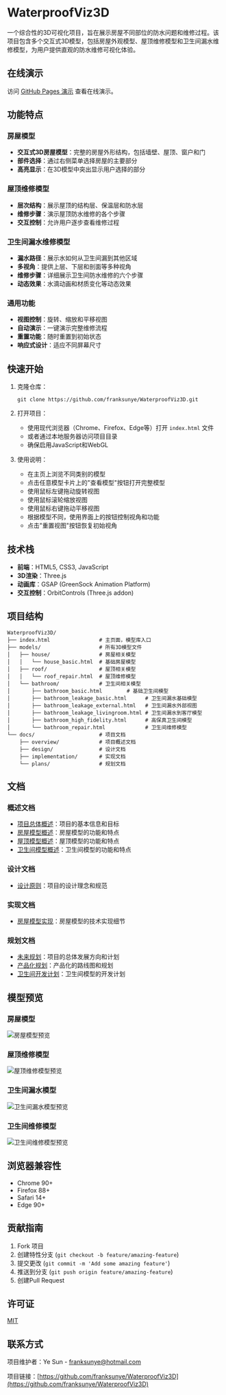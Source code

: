 # WaterproofViz3D

一个综合性的3D可视化项目，旨在展示房屋不同部位的防水问题和维修过程。该项目包含多个交互式3D模型，包括房屋外观模型、屋顶维修模型和卫生间漏水维修模型，为用户提供直观的防水维修可视化体验。

## 在线演示

访问 [GitHub Pages 演示](https://franksunye.github.io/WaterproofViz3D/) 查看在线演示。

## 功能特点

### 房屋模型
- **交互式3D房屋模型**：完整的房屋外形结构，包括墙壁、屋顶、窗户和门
- **部件选择**：通过右侧菜单选择房屋的主要部分
- **高亮显示**：在3D模型中突出显示用户选择的部分

### 屋顶维修模型
- **层次结构**：展示屋顶的结构层、保温层和防水层
- **维修步骤**：演示屋顶防水维修的各个步骤
- **交互控制**：允许用户逐步查看维修过程

### 卫生间漏水维修模型
- **漏水路径**：展示水如何从卫生间漏到其他区域
- **多视角**：提供上层、下层和剖面等多种视角
- **维修步骤**：详细展示卫生间防水维修的六个步骤
- **动态效果**：水滴动画和材质变化等动态效果

### 通用功能
- **视图控制**：旋转、缩放和平移视图
- **自动演示**：一键演示完整维修流程
- **重置功能**：随时重置到初始状态
- **响应式设计**：适应不同屏幕尺寸

## 快速开始

1. 克隆仓库：
   ```
   git clone https://github.com/franksunye/WaterproofViz3D.git
   ```

2. 打开项目：
   - 使用现代浏览器（Chrome、Firefox、Edge等）打开 `index.html` 文件
   - 或者通过本地服务器访问项目目录
   - 确保启用JavaScript和WebGL

3. 使用说明：
   - 在主页上浏览不同类别的模型
   - 点击任意模型卡片上的"查看模型"按钮打开完整模型
   - 使用鼠标左键拖动旋转视图
   - 使用鼠标滚轮缩放视图
   - 使用鼠标右键拖动平移视图
   - 根据模型不同，使用界面上的按钮控制视角和功能
   - 点击"重置视图"按钮恢复初始视角

## 技术栈

- **前端**：HTML5, CSS3, JavaScript
- **3D渲染**：Three.js
- **动画库**：GSAP (GreenSock Animation Platform)
- **交互控制**：OrbitControls (Three.js addon)

## 项目结构

```
WaterproofViz3D/
├── index.html                # 主页面，模型库入口
├── models/                   # 所有3D模型文件
│   ├── house/                # 房屋相关模型
│   │   └── house_basic.html  # 基础房屋模型
│   ├── roof/                 # 屋顶相关模型
│   │   └── roof_repair.html  # 屋顶维修模型
│   └── bathroom/             # 卫生间相关模型
│       ├── bathroom_basic.html        # 基础卫生间模型
│       ├── bathroom_leakage_basic.html      # 卫生间漏水基础模型
│       ├── bathroom_leakage_external.html   # 卫生间漏水外部视图
│       ├── bathroom_leakage_livingroom.html # 卫生间漏水到客厅模型
│       ├── bathroom_high_fidelity.html      # 高保真卫生间模型
│       └── bathroom_repair.html             # 卫生间维修模型
└── docs/                     # 项目文档
    ├── overview/             # 项目概述文档
    ├── design/               # 设计文档
    ├── implementation/       # 实现文档
    └── plans/                # 规划文档
```

## 文档

### 概述文档
- [项目总体概述](docs/overview/project_overview.md)：项目的基本信息和目标
- [房屋模型概述](docs/overview/house_overview.md)：房屋模型的功能和特点
- [屋顶模型概述](docs/overview/roof_overview.md)：屋顶模型的功能和特点
- [卫生间模型概述](docs/overview/bathroom_overview.md)：卫生间模型的功能和特点

### 设计文档
- [设计原则](docs/design/design_principles.md)：项目的设计理念和规范

### 实现文档
- [房屋模型实现](docs/implementation/house_implementation.md)：房屋模型的技术实现细节

### 规划文档
- [未来规划](docs/plans/future_plans.md)：项目的总体发展方向和计划
- [产品化规划](docs/plans/product_roadmap.md)：产品化的路线图和规划
- [卫生间开发计划](docs/plans/bathroom_development_plan.md)：卫生间模型的开发计划

## 模型预览

### 房屋模型
![房屋模型预览](https://placeholder-for-screenshot.com/house-model-screenshot.png)

### 屋顶维修模型
![屋顶维修模型预览](https://placeholder-for-screenshot.com/roof-repair-screenshot.png)

### 卫生间漏水模型
![卫生间漏水模型预览](https://placeholder-for-screenshot.com/bathroom-leakage-screenshot.png)

### 卫生间维修模型
![卫生间维修模型预览](https://placeholder-for-screenshot.com/bathroom-repair-screenshot.png)

## 浏览器兼容性

- Chrome 90+
- Firefox 88+
- Safari 14+
- Edge 90+

## 贡献指南

1. Fork 项目
2. 创建特性分支 (`git checkout -b feature/amazing-feature`)
3. 提交更改 (`git commit -m 'Add some amazing feature'`)
4. 推送到分支 (`git push origin feature/amazing-feature`)
5. 创建Pull Request

## 许可证

[MIT](LICENSE)

## 联系方式

项目维护者：Ye Sun - franksunye@hotmail.com

项目链接：[https://github.com/franksunye/WaterproofViz3D](https://github.com/franksunye/WaterproofViz3D)
